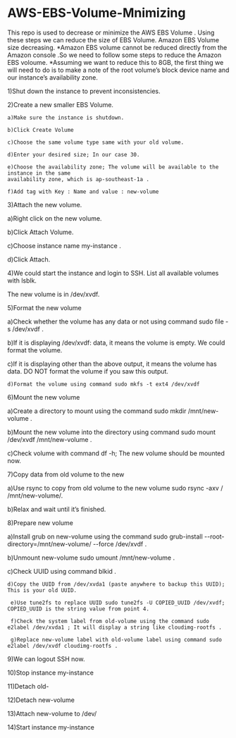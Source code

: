 # AWS-EBS-Volume-Mnimizing
This repo is used to decrease or minimize the AWS EBS Volume . Using these steps we can reduce the size of EBS Volume. 
Amazon EBS Volume size decreasing.
*Amazon EBS volume cannot be reduced directly from the Amazon console .So we need to follow some steps to reduce the Amazon EBS voloume.
*Assuming we want to reduce this to 8GB, the first thing we will need to do is to make a note of the root volume’s block device name and our instance’s availability zone.

 1)Shut down the instance to prevent inconsistencies.

 2)Create a new smaller EBS Volume.
 
    a)Make sure the instance is shutdown.
    
    b)Click Create Volume
    
    c)Choose the same volume type same with your old volume.
    
    d)Enter your desired size; In our case 30.
    
    e)Choose the availability zone; The volume will be available to the instance in the same                                                                             availability zone, which is ap-southeast-1a .
    
    f)Add tag with Key : Name and value : new-volume

3)Attach the new volume.

   a)Right click on the new volume.
   
   b)Click Attach Volume.
   
   c)Choose instance name my-instance .
   
   d)Click Attach.
   

4)We could start the instance and login to SSH. List all available volumes with lsblk. 

The new volume is in /dev/xvdf.

5)Format the new volume

   a)Check whether the volume has any data or not using command sudo file -s /dev/xvdf .
   
   b)If it is displaying /dev/xvdf: data, it means the volume is empty. We could format the volume.
   
   c)If it is displaying other than the above output, it means the volume has data. DO NOT format the volume if you saw this output.
   
    d)Format the volume using command sudo mkfs -t ext4 /dev/xvdf 
    

6)Mount the new volume

  a)Create a directory to mount using the command sudo mkdir /mnt/new-volume .
  
  b)Mount the new volume into the directory using command sudo mount /dev/xvdf /mnt/new-volume .
  
 c)Check volume with command df -h; The new volume should be mounted now.



7)Copy data from old volume to the new 

   a)Use rsync to copy from old volume to the new volume sudo rsync -axv / /mnt/new-volume/.
   
   b)Relax and wait until it’s finished. 

8)Prepare new volume

   a)Install grub on new-volume using the command sudo grub-install --root-directory=/mnt/new-volume/ --force /dev/xvdf .
   
   b)Unmount new-volume sudo umount /mnt/new-volume .
   
   c)Check UUID using command blkid .
   
    d)Copy the UUID from /dev/xvda1 (paste anywhere to backup this UUID); This is your old UUID.
    
     e)Use tune2fs to replace UUID sudo tune2fs -U COPIED_UUID /dev/xvdf; COPIED_UUID is the string value from point 4.
     
     f)Check the system label from old-volume using the command sudo e2label /dev/xvda1 ; It will display a string like cloudimg-rootfs .
     
     g)Replace new-volume label with old-volume label using command sudo e2label /dev/xvdf cloudimg-rootfs .
     
9)We can logout SSH now.


10)Stop instance my-instance

11)Detach old-

12)Detach new-volume

13)Attach new-volume to /dev/

14)Start instance my-instance

 
